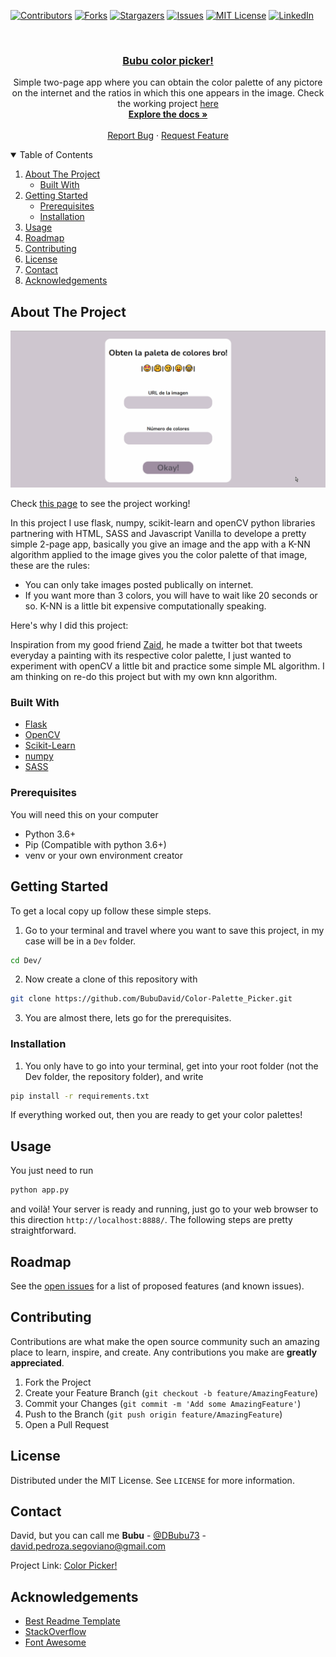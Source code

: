 <!--
*** Thanks for checking out the Best-README-Template. If you have a suggestion
*** that would make this better, please fork the repo and create a pull request
*** or simply open an issue with the tag "enhancement".
*** Thanks again! Now go create something AMAZING! :D
-->

<!-- PROJECT SHIELDS -->
<!--
*** I'm using markdown "reference style" links for readability.
*** Reference links are enclosed in brackets [ ] instead of parentheses ( ).
*** See the bottom of this document for the declaration of the reference variables
*** for contributors-url, forks-url, etc. This is an optional, concise syntax you may use.
*** https://www.markdownguide.org/basic-syntax/#reference-style-links
-->

[![Contributors][contributors-shield]][contributors-url]
[![Forks][forks-shield]][forks-url]
[![Stargazers][stars-shield]][stars-url]
[![Issues][issues-shield]][issues-url]
[![MIT License][license-shield]][license-url]
[![LinkedIn][linkedin-shield]][linkedin-url]

<!-- PROJECT LOGO -->
<br />
<p align="center">

  <h3 align="center"><a href="http://color-palette-bubupicker.glitch.me/">Bubu color picker!</a></h3>

  <p align="center">
    Simple two-page app where you can obtain the color palette of any pictore on the internet and the ratios in which this one appears in the image.
    Check the working project <a href="http://color-palette-bubupicker.glitch.me/">here</a>
    <br />
    <a href="https://github.com/BubuDavid/Color-Palette_Picker.git"><strong>Explore the docs »</strong></a>
    <br />
    <br />
    <a href="https://github.com/BubuDavid/Color-Palette_Picker.git/issues">Report Bug</a>
    ·
    <a href="https://github.com/BubuDavid/Color-Palette_Picker.git/issues">Request Feature</a>
  </p>
</p>

<!-- TABLE OF CONTENTS -->
<details open="open">
  <summary>Table of Contents</summary>
  <ol>
    <li>
      <a href="#about-the-project">About The Project</a>
      <ul>
        <li><a href="#built-with">Built With</a></li>
      </ul>
    </li>
    <li>
      <a href="#getting-started">Getting Started</a>
      <ul>
        <li><a href="#prerequisites">Prerequisites</a></li>
        <li><a href="#installation">Installation</a></li>
      </ul>
    </li>
    <li><a href="#usage">Usage</a></li>
    <li><a href="#roadmap">Roadmap</a></li>
    <li><a href="#contributing">Contributing</a></li>
    <li><a href="#license">License</a></li>
    <li><a href="#contact">Contact</a></li>
    <li><a href="#acknowledgements">Acknowledgements</a></li>
  </ol>
</details>

<!-- ABOUT THE PROJECT -->

## About The Project

[![Product Name Screen Shot][product-screenshot]](http://color-palette-bubupicker.glitch.me/)

Check [this page](http://color-palette-bubupicker.glitch.me/) to see the project working!

In this project I use flask, numpy, scikit-learn and openCV python libraries partnering with HTML, SASS and Javascript Vanilla to develope a pretty simple 2-page app, basically you give an image and the app with a K-NN algorithm applied to the image gives you the color palette of that image, these are the rules:

- You can only take images posted publically on internet.
- If you want more than 3 colors, you will have to wait like 20 seconds or so. K-NN is a little bit expensive computationally speaking.

Here's why I did this project:

Inspiration from my good friend [Zaid](https://github.com/ZaidDeAnda), he made a twitter bot that tweets everyday a painting with its respective color palette, I just wanted to experiment with openCV a little bit
and practice some simple ML algorithm. I am thinking on re-do this project but with my own knn algorithm.

### Built With

- [Flask](https://flask.palletsprojects.com/en/2.0.x/)
- [OpenCV](https://docs.opencv.org/4.5.0/d6/d00/tutorial_py_root.html)
- [Scikit-Learn](https://scikit-learn.org/stable/)
- [numpy](https://numpy.org/)
- [SASS](https://sass-lang.com/)

<!-- GETTING STARTED -->

### Prerequisites

You will need this on your computer

- Python 3.6+
- Pip (Compatible with python 3.6+)
- venv or your own environment creator

## Getting Started

To get a local copy up follow these simple steps.

1. Go to your terminal and travel where you want to save this project, in my case will be in a `Dev` folder.

```bash
cd Dev/
```

2. Now create a clone of this repository with

```bash
git clone https://github.com/BubuDavid/Color-Palette_Picker.git
```

3. You are almost there, lets go for the prerequisites.

### Installation

1. You only have to go into your terminal, get into your root folder (not the Dev folder, the repository folder), and write

```bash
pip install -r requirements.txt
```

If everything worked out, then you are ready to get your color palettes!

<!-- USAGE EXAMPLES -->

## Usage

You just need to run

```bash
python app.py
```

and voilà! Your server is ready and running, just go to your web browser to this direction `http://localhost:8888/`. The following steps are pretty straightforward.

<!-- ROADMAP -->

## Roadmap

See the [open issues](https://github.com/BubuDavid/Color-Palette_Picker.git/issues) for a list of proposed features (and known issues).

<!-- CONTRIBUTING -->

## Contributing

Contributions are what make the open source community such an amazing place to learn, inspire, and create. Any contributions you make are **greatly appreciated**.

1. Fork the Project
2. Create your Feature Branch (`git checkout -b feature/AmazingFeature`)
3. Commit your Changes (`git commit -m 'Add some AmazingFeature'`)
4. Push to the Branch (`git push origin feature/AmazingFeature`)
5. Open a Pull Request

<!-- LICENSE -->

## License

Distributed under the MIT License. See `LICENSE` for more information.

<!-- CONTACT -->

## Contact

David, but you can call me **Bubu** - [@DBubu73](https://twitter.com/DBubu73) - david.pedroza.segoviano@gmail.com

Project Link: [Color Picker!](https://github.com/BubuDavid/Color-Palette_Picker.git)

<!-- ACKNOWLEDGEMENTS -->

## Acknowledgements

- [Best Readme Template](https://github.com/othneildrew/Best-README-Template)
- [StackOverflow](https://stackoverflow.com/)
- [Font Awesome](https://fontawesome.com)

<!-- MARKDOWN LINKS & IMAGES -->
<!-- https://www.markdownguide.org/basic-syntax/#reference-style-links -->

[contributors-shield]: https://img.shields.io/github/contributors/BubuDavid/SpoTwipy.svg?style=for-the-badge
[contributors-url]: https://github.com/BubuDavid/Color-Palette_Picker.git/graphs/contributors
[forks-shield]: https://img.shields.io/github/forks/BubuDavid/SpoTwipy.svg?style=for-the-badge
[forks-url]: https://github.com/BubuDavid/Color-Palette_Picker.git/network/members
[stars-shield]: https://img.shields.io/github/stars/BubuDavid/SpoTwipy.svg?style=for-the-badge
[stars-url]: https://github.com/BubuDavid/Color-Palette_Picker.git/stargazers
[issues-shield]: https://img.shields.io/github/issues/BubuDavid/SpoTwipy.svg?style=for-the-badge
[issues-url]: https://github.com/BubuDavid/Color-Palette_Picker.git/issues
[license-shield]: https://img.shields.io/github/license/BubuDavid/SpoTwipy.svg?style=for-the-badge
[license-url]: https://github.com/BubuDavid/Color-Palette_Picker.git/blob/master/LICENSE.txt
[linkedin-shield]: https://img.shields.io/badge/-LinkedIn-black.svg?style=for-the-badge&logo=linkedin&colorB=555
[linkedin-url]: https://www.linkedin.com/in/davidpedrozasegoviano/
[product-screenshot]: static/images/screenshot.gif
